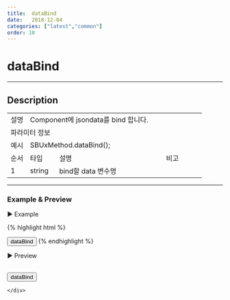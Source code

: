 ```yaml
---
title:  dataBind
date:   2018-12-04
categories: ["latest","common"]
order: 10
---
```


dataBind
===

---

## Description

<table style="width:100%">
    <colgroup>
        <col width="10%"/>
        <col width="15%"/>
        <col width="55%"/>
        <col width="20%"/>
    </colgroup>
    <tr>
        <td class="tdTitle tdBg">설명</td>
        <td colspan="3">Component에 jsondata를 bind 합니다.</td>
    </tr>
    <tr>
        <td class="tdTitle tdCenter tdBg" colspan="4">파라미터 정보</td>
    </tr>
    <tr>
        <td class="tdTitle tdCenter tdBg">예시</td>
        <td colspan="3">SBUxMethod.dataBind();</td>
    </tr>
    <tr>
        <td class="tdTitle tdCenter tdBg">순서</td>
        <td class="tdTitle tdCenter tdBg">타입</td>
        <td class="tdTitle tdCenter tdBg">설명</td>
        <td class="tdTitle tdCenter tdBg">비고</td>
    </tr>
    <tr>
        <td class="tdCenter">1</td>
        <td class="tdCenter">string</td>
        <td>bind할 data 변수명</td>
        <td></td>
    </tr>
</table>

---
### Example & Preview

<sbux-tabs id="exTab1" name="exTab1" uitype="normal" title-target-id-array="exTab1_1" title-text-array="-">
</sbux-tabs>
<div class="tab-content">
    <div id="exTab1_1">

▶ Example

{% highlight html %}
<script>
    var JsonData={'sbTagNm1_1' : 'ddddddd'};
</script>
<input type="button" value="dataBind" onclick="SBUxMethod.dataBind('JsonData');">
<sbux-input id="sbIdx1_1" name="sbTagNm1_1" uitype="text"></sbux-input>
{% endhighlight %}

<br>

▶ Preview

<br>
<script>
    var JsonData={'sbTagNm1_1' : 'ddddddd'};
</script>
<input type="button" value="dataBind" onclick="SBUxMethod.dataBind('JsonData');">
<sbux-input id="sbIdx1_1" name="sbTagNm1_1" uitype="text"></sbux-input>

    </div>
</div>